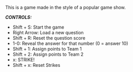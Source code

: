 This is a game made in the style of a popular game show.

***CONTROLS:***
- Shift + S: Start the game
- Right Arrow: Load a new question
- Shift + R: Reset the question score
- 1-0: Reveal the answer for that number (0 = answer 10)
- Shift + 1: Assign points to Team 1
- Shift + 2: Assign points to Team 2
- x: STRIKE!
- Shift + x: Reset Strikes
